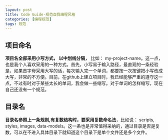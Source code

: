```yaml
---
layout: post
title: Code Guide-规范自我编程风格
categories: [编程规范]
tags: 规范
---
```


## 项目命名
**项目名全部采用小写方式， 以中划线分隔，** 比如： my-project-name。这一点，也是我个人喜欢采用的一种方式。首先，小写易于输入路径，最直观的一条经验是，如果首字母采用大写的话，每次输入完一个单词，都要按一次按键把小写改成大写，非常的不方便。目前，在github上建立项目时，我已经能够严重的遵守这一点，不过有时对于某些太长的单词，我会做一些缩写。对于单词的怎样缩写，现在自己还没有一个规范。

## 目录名
**目录名参照上一条规则,有复数结构时，要采用复数命名法**，比如说： scripts, styles, images, data-models。这一条也是非常值得采纳的，通过目录是否是复数，可以在不进入具体目录下就知道这个目录下是单个文件还是多个文件。

